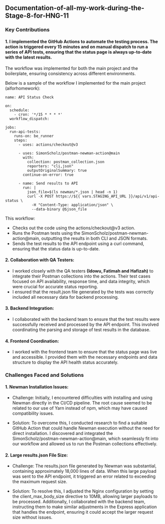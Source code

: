 ## Documentation-of-all-my-work-during-the-Stage-8-for-HNG-11

### Key Contributions

#### 1. I implemented the GitHub Actions to automate the testing process. The action is triggered every 15 minutes and on manual dispatch to run a series of API tests, ensuring that the status page is always up-to-date with the latest results.

The workflow was implemented for both the main project and the boilerplate, ensuring consistency across different environments.

Below is a sample of the workflow I implemented for the main project (aiforhomework):
```
name: API Status Check

on:
  schedule:
    - cron: '*/15 * * * *'
  workflow_dispatch:

jobs:
  run-api-tests:
    runs-on: be_runner
    steps:
      - uses: actions/checkout@v3

      - uses: SimonScholz/postman-newman-action@main
        with:
          collection: postman_collection.json
          reporters: "cli,json"
          outputOriginalSummary: true
        continue-on-error: true     

      - name: Send results to API
        run: |
          json_file=$(ls newman/*.json | head -n 1)
          curl -X POST https://${{ vars.STAGING_API_URL }}/api/v1/api-status \
            -H "Content-Type: application/json" \
            --data-binary @$json_file
```

This workflow:
- Checks out the code using the actions/checkout@v3 action.
- Runs the Postman tests using the SimonScholz/postman-newman-action@main, outputting the results in both CLI and JSON formats.
- Sends the test results to the API endpoint using a curl command, ensuring that the status data is up-to-date.
  
#### 2. Collaboration with QA Testers:

- I worked closely with the QA testers **(Idowu, Fatimah and Hafizah)** to integrate their Postman collections into the actions. Their test cases focused on API availability, response time, and data integrity, which were crucial for accurate status reporting.
- I ensured that the result.json file generated by the tests was correctly included all necessary data for backend processing.

#### 3. Backend Integration:

- I collaborated with the backend team to ensure that the test results were successfully received and processed by the API endpoint. This involved coordinating the parsing and storage of test results in the database.

#### 4. Frontend Coordination:

- I worked with the frontend team to ensure that the status page was live and accessible. I provided them with the necessary endpoints and data structure to display the API health status accurately.

### Challenges Faced and Solutions
#### 1. Newman Installation Issues:

- Challenge: Initially, I encountered difficulties with installing and using Newman directly in the CI/CD pipeline. The root cause seemed to be related to our use of Yarn instead of npm, which may have caused compatibility issues.

- Solution: To overcome this, I conducted research to find a suitable GitHub Action that could handle Newman execution without the need for direct installation. I discovered and integrated the SimonScholz/postman-newman-action@main, which seamlessly fit into our workflow and allowed us to run the Postman collections effectively.

#### 2. Large results.json File Size:

- Challenge: The results.json file generated by Newman was substantial, containing approximately 18,000 lines of data. When this large payload was sent to the API endpoint, it triggered an error related to exceeding the maximum request size.

- Solution: To resolve this, I adjusted the Nginx configuration by setting the client_max_body_size directive to 10MB, allowing larger payloads to be processed. Additionally, I collaborated with the backend team, instructing them to make similar adjustments in the Express application that handles the endpoint, ensuring it could accept the larger request size without issues.
